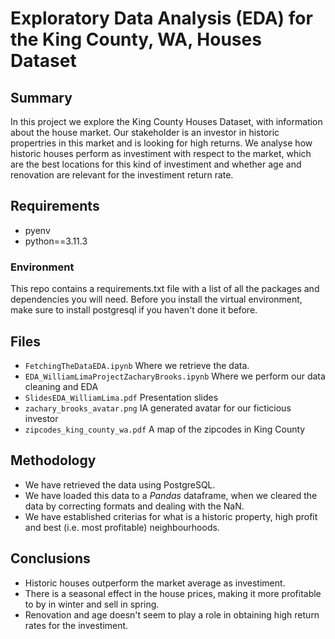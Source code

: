 # Exploratory Data Analysis (EDA) for the King County, WA, Houses Dataset

## Summary

In this project we explore the King County Houses Dataset, with information about the house market. Our stakeholder is an investor in historic propertries in this market and is looking for high returns. We analyse how historic houses perform as investiment with respect to the market, which are the best locations for this kind of investiment and whether age and renovation are relevant for the investiment return rate. 

## Requirements

- pyenv
- python==3.11.3

### Environment

This repo contains a requirements.txt file with a list of all the packages and dependencies you will need. Before you install the virtual environment, make sure to install postgresql if you haven't done it before.

## Files

- `FetchingTheDataEDA.ipynb` Where we retrieve the data.
- `EDA_WilliamLimaProjectZacharyBrooks.ipynb` Where we perform our data cleaning and EDA
- `SlidesEDA_WilliamLima.pdf` Presentation slides
- `zachary_brooks_avatar.png` IA generated avatar for our ficticious investor
- `zipcodes_king_county_wa.pdf` A map of the zipcodes in King County

## Methodology

- We have retrieved the data using PostgreSQL.
- We have loaded this data to a *Pandas* dataframe, when we cleared the data by correcting formats and dealing with the NaN.
- We have established criterias for what is a historic property, high profit and best (i.e. most profitable) neighbourhoods.  

## Conclusions

- Historic houses outperform the market average as investiment.
- There is a seasonal effect in the house prices, making it more profitable to by in winter and sell in spring.
- Renovation and age doesn't seem to play a role in obtaining high return rates for the investiment.